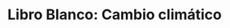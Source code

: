 ---
title: 'Libro Blanco: Cambio climático'
description: 'España, en la confluencia de sus políticas climática y de desarrollo'
link: /documentos/241111-Informe-CIECODE-Cambio-Climatico.pdf
tags:
    - coherencia-de-politicas
    - cambio-climatico
    - libro-blanco-del-desarrollo
createdAt: 2025-08-22
---